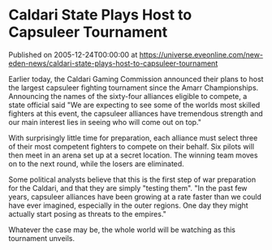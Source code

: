 # Caldari State Plays Host to Capsuleer Tournament
Published on 2005-12-24T00:00:00 at https://universe.eveonline.com/new-eden-news/caldari-state-plays-host-to-capsuleer-tournament

Earlier today, the Caldari Gaming Commission announced their plans to host the largest capsuleer fighting tournament since the Amarr Championships. Announcing the names of the sixty-four alliances eligible to compete, a state official said "We are expecting to see some of the worlds most skilled fighters at this event, the capsuleer alliances have tremendous strength and our main interest lies in seeing who will come out on top."  
  
With surprisingly little time for preparation, each alliance must select three of their most competent fighters to compete on their behalf. Six pilots will then meet in an arena set up at a secret location. The winning team moves on to the next round, while the losers are eliminated.  
  
Some political analysts believe that this is the first step of war preparation for the Caldari, and that they are simply "testing them". "In the past few years, capsuleer alliances have been growing at a rate faster than we could have ever imagined, especially in the outer regions. One day they might actually start posing as threats to the empires."   
  
Whatever the case may be, the whole world will be watching as this tournament unveils.
